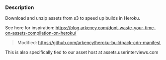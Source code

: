 ### Description 
Download and unzip assets from s3 to speed up builds in Heroku.

See here for inspiration:
https://blog.arkency.com/dont-waste-your-time-on-assets-compilation-on-heroku/

> Modified:
https://github.com/arkency/heroku-buildpack-cdn-manifest

This is also specifically tied to our asset host at
assets.userinterviews.com
